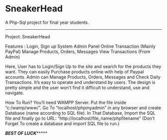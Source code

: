 # SneakerHead
A Php-Sql project for final year students. 

***************************************************************
Project: SneakerHead

Features :
Login, Sign up System
Admin Panel
Online Transaction (Mainly PayPal)
Manage Products, Orders, Messages
View Transactions (From Admin)

Here, User has to Login/Sign Up to the site and search for the products they want.
They can easily Purchase products online with help of Paypal accounts.
Admin can Manage Products, Orders, Messages and Check Daily Transactions.
It’s easy to operate and understand by users.
The design is pretty simple and the user won’t find it difficult to understand, use and navigate.

How To Run?
You’ll need WAMPP Server. Put the file inside “c:/wamp/www/”.
Go To “localhost/phpmyadmin” in any browser and create Database (name according to SQL file).
In That Database, Import the SQL file and finally go to URL: “http://localhost/file_name/phpfilename”
(Don’t Forget To create a database and import SQL file to run.)

***********************BEST OF LUCK****************************
